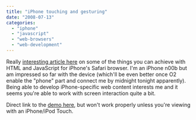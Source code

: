 ```yaml
---
title: "iPhone touching and gesturing"
date: "2008-07-13"
categories: 
  - "iphone"
  - "javascript"
  - "web-browsers"
  - "web-development"
---
```


Really [interesting article here](http://www.sitepen.com/blog/2008/07/10/touching-and-gesturing-on-the-iphone/) on some of the things you can achieve with HTML and JavaScript for iPhone's Safari browser. I'm an iPhone n00b but am impressed so far with the device (which'll be even better once O2 enable the "phone" part and connect me by midnight tonight apparently). Being able to develop iPhone-specific web content interests me and it seems you're able to work with screen interaction quite a bit.

Direct link to the [demo here](http://tinyurl.com/sp-iphone), but won't work properly unless you're viewing with an iPhone/iPod Touch.

